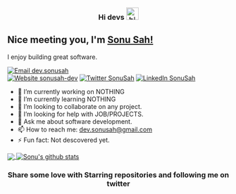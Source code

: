 <h3 align="center">Hi devs <img src="https://user-images.githubusercontent.com/1303154/88677602-1635ba80-d120-11ea-84d8-d263ba5fc3c0.gif" width="28px" alt="hi"></h1>

## Nice meeting you, I'm [Sonu Sah!](https://github.com/sonusah-dev/)

I enjoy building great software.

[![Email dev.sonusah](https://img.shields.io/badge/Email-dev.sonusah@gmail.com-red?style=for-the-badge)](mailto:vikas.appdev@gmail.com)
<br>
[![Website sonusah-dev](https://img.shields.io/badge/Website-@sonusah-dev.github.io-yellow?style=for-the-badge)](https://sonusah-dev.github.io/)
[![Twitter SonuSah](https://img.shields.io/badge/Twitter-@SonuSah-9cf?style=for-the-badge)](https://twitter.com/SonuSah31313447)
[![LinkedIn SonuSah](https://img.shields.io/badge/LinkedIn-@SonuSah-blue?style=for-the-badge)](https://www.linkedin.com/in/sonusah/)
<br>



- 🔭 I’m currently working on NOTHING
- 🌱 I’m currently learning NOTHING
- 👯 I’m looking to collaborate on any project.
- 🤔 I’m looking for help with JOB/PROJECTS.
- 💬 Ask me about software development.
- 📫 How to reach me: dev.sonusah@gmail.com
- ⚡ Fun fact: Not descovered yet.

  

<a href="https://github.com/sonusah-dev">
  <img align="center" src="https://github-readme-stats.vercel.app/api/top-langs/?username=sonusah-dev&theme=light&hide_langs_below=1" />
</a>
<a href="https://github.com/sonusah-dev">
 <img align="center" src="https://github-readme-stats.vercel.app/api?username=sonusah-dev&show_icons=true&theme=light&line_height=27" alt="Sonu's github stats"/>
</a>


<div align="center">

### Share some love with Starring repositories and following me on twitter 

</div>
